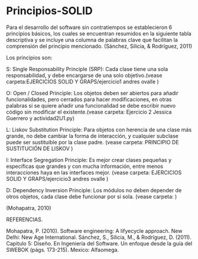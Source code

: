 # Principios-SOLID
Para el desarrollo del software sin contratiempos se establecieron 6 principios básicos, los cuales se encuentran resumidos en la siguiente tabla descriptiva y se incluye una columna de palabras clave que facilitan la comprensión del principio mencionado. (Sánchez, Silicia, & Rodríguez, 2011)

Los principios son:

S: Single Responsability Principle (SRP): Cada clase tiene una sola responsabilidad, y debe encargarse de una solo objetivo.(vease carpeta:EJERCICIOS SOLID Y GRAPS/ejercicio1 andres ovalle  )

O: Open / Closed Principle: Los objetos deben ser abiertos para añadir funcionalidades, pero cerrados para hacer modificaciones, en otras palabras si se quiere añadir una funcionalidad se debe escribir nuevo código sin modificar el existente.(vease carpeta: Ejercicio 2 Jessica Guerrero y actividad2U1.py)

L: Liskov Substitution Principle: Para objetos con herencia de una clase más grande, no debe cambiar la forma de interacción, y cualquier subclase puede ser sustituible por la clase padre. (vease carpeta: PRINCIPIO DE SUSTITUCIÓN DE LISKOV )

I: Interface Segregation Principle: Es mejor crear clases pequeñas y específicas que grandes y con mucha información, entre menos interacciones haya en las interfaces mejor.  (vease carpeta: EJERCICIOS SOLID Y GRAPS/ejercicio3 andres ovalle )

D: Dependency Inversion Principle: Los módulos no deben depender de otros objetos, cada clase debe funcionar por si sola. (vease carpeta: )

 (Mohapatra, 2010)
 
 
 
REFERENCIAS.

Mohapatra, P. (2010). Software engineering: A lifyecycle approach. New Delhi: New Age International.
Sánchez, S., Silicia, M., & Rodríguez, D. (2011). Capitulo 5: Diseño. En Ingeniería del Software. Un enfoque desde la guía del SWEBOK (págs. 173-215). Mexico: Alfaomega.
